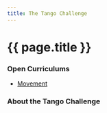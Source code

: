 ```yaml
---
title: The Tango Challenge
---
```


# {{ page.title }}

### Open Curriculums

* [Movement](movement)

### About the Tango Challenge
